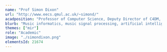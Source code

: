 ```yaml
---
name: "Prof Simon Dixon"
url: "http://www.eecs.qmul.ac.uk/~simond/"
acadposition: "Professor of Computer Science, Deputy Director of C4DM, Director of the AIM CDT"
blurb: "Music informatics, music signal processing, artificial intelligence, music cognition; extraction of musical content (e.g. rhythm, harmony, intonation) from audio signals: beat tracking, audio alignment, chord and note transcription, singing intonation; using signal processing approaches, probabilistic models, and deep learning."
themes: ["mir"]
role: "Academic"
image: "./simondixon.png"
elementsId: 21674
---
```

